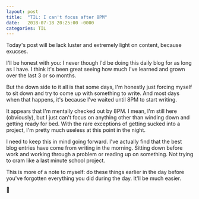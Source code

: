 ```yaml
---
layout: post
title:  "TIL: I can't focus after 8PM"
date:   2018-07-18 20:25:00 -0000
categories: TIL
---
```

Today's post will be lack luster and extremely light on content, because exucses.

I'll be honest with you: I never though I'd be doing this daily blog for as long as I have. I think it's been great seeing how much I've learned and grown over the last 3 or so months.

But the down side to it all is that some days, I'm honestly just forcing myself to sit down and try to come up with something to write. And most days when that happens, it's because I've waited until 8PM to start writing.

It appears that I'm mentally checked out by 8PM. I mean, I'm still here (obviously), but I just can't focus on anything other than winding down and getting ready for bed. With the rare exceptions of getting sucked into a project, I'm pretty much useless at this point in the night.

I need to keep this in mind going forward. I've actually find that the best blog entries have come from writing in the morning. Sitting down before work and working through a problem or reading up on something. Not trying to cram like a last minute school project.

This is more of a note to myself: do these things earlier in the day before you've forgotten everything you did during the day. It'll be much easier.

💚